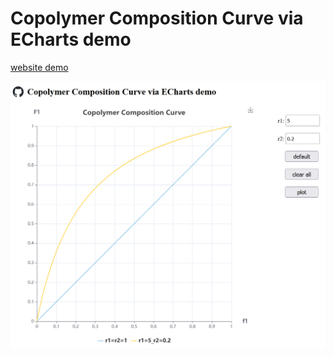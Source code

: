 # Copolymer Composition Curve via ECharts demo

<a href="https://rhetttien.github.io/Copolymer_Composition_Curve_ECharts/website/index.html">website demo</a>

![screen_shot](./screen_shot.png)